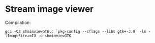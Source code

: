 # Stream image viewer

Compilation:

	gcc -O2 shmimviewGTK.c `pkg-config --cflags --libs gtk+-3.0` -lm -lImageStreamIO -o shmimviewGTK


